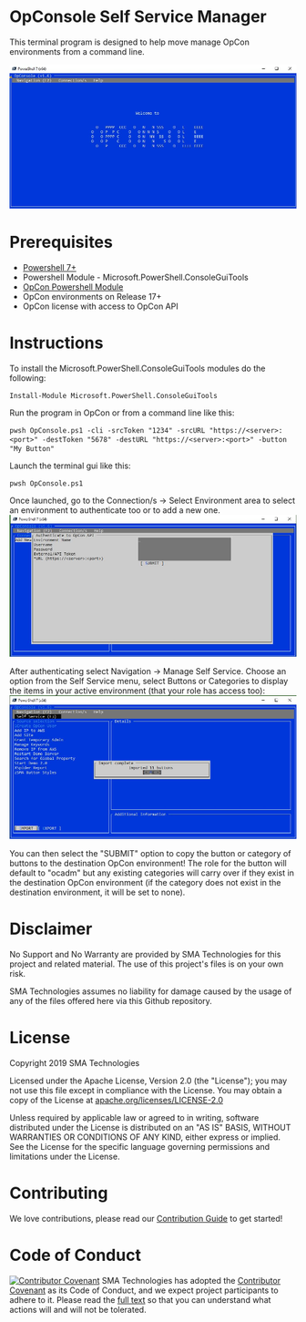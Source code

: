 # OpConsole Self Service Manager
This terminal program is designed to help move manage OpCon environments from a command line.

![OpConsole](documentation/imgs/OpConsoleSS.JPG)

# Prerequisites
* <a href="https://github.com/PowerShell/PowerShell/releases">Powershell 7+</a>
* Powershell Module - Microsoft.PowerShell.ConsoleGuiTools 
* <a href="https://github.com/SMATechnologies/opcon-rest-api-client-powershell">OpCon Powershell Module</a>
* OpCon environments on Release 17+
* OpCon license with access to OpCon API

# Instructions
To install the Microsoft.PowerShell.ConsoleGuiTools modules do the following:
```
Install-Module Microsoft.PowerShell.ConsoleGuiTools 
```

Run the program in OpCon or from a command line like this:
```
pwsh OpConsole.ps1 -cli -srcToken "1234" -srcURL "https://<server>:<port>" -destToken "5678" -destURL "https://<server>:<port>" -button "My Button"
```

Launch the terminal gui like this:
```
pwsh OpConsole.ps1
```

Once launched, go to the Connection/s -> Select Environment area to select an environment to authenticate too or to add a new one.
![Login](documentation/imgs/OpConsoleSSLogin.JPG)

After authenticating select Navigation -> Manage Self Service.  Choose an option from the Self Service menu, select Buttons or Categories to display the items in your active environment (that your role has access too):
![Buttons](documentation/imgs/OpConsoleSSButtons.JPG)

You can then select the "SUBMIT" option to copy the button or category of buttons to the destination OpCon environment!  The role for the button will default to "ocadm" but any existing categories will carry over if they exist in the destination OpCon environment (if the category does not exist in the destination environment, it will be set to none).

# Disclaimer
No Support and No Warranty are provided by SMA Technologies for this project and related material. The use of this project's files is on your own risk.

SMA Technologies assumes no liability for damage caused by the usage of any of the files offered here via this Github repository.

# License
Copyright 2019 SMA Technologies

Licensed under the Apache License, Version 2.0 (the "License");
you may not use this file except in compliance with the License.
You may obtain a copy of the License at [apache.org/licenses/LICENSE-2.0](http://www.apache.org/licenses/LICENSE-2.0)

Unless required by applicable law or agreed to in writing, software
distributed under the License is distributed on an "AS IS" BASIS,
WITHOUT WARRANTIES OR CONDITIONS OF ANY KIND, either express or implied.
See the License for the specific language governing permissions and
limitations under the License.

# Contributing
We love contributions, please read our [Contribution Guide](CONTRIBUTING.md) to get started!

# Code of Conduct
[![Contributor Covenant](https://img.shields.io/badge/Contributor%20Covenant-v2.0%20adopted-ff69b4.svg)](code-of-conduct.md)
SMA Technologies has adopted the [Contributor Covenant](CODE_OF_CONDUCT.md) as its Code of Conduct, and we expect project participants to adhere to it. Please read the [full text](CODE_OF_CONDUCT.md) so that you can understand what actions will and will not be tolerated.
